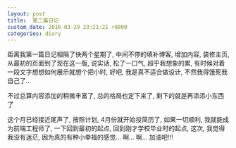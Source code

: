 ```yaml
---
layout: post
title:  第二篇日记
custom_date: 2016-03-29 23:21:21 +0800
categories: diary
---
```

距离我第一篇日记相隔了快两个星期了, 中间不停的填补博客, 增加内容, 装修主页, 从最初的页面到了现在这一版, 说实话, 松了一口气, 超乎我想象的累, 有时候对着一段文字想想如何展示就想个把小时, 好吧, 我是真不适合做设计, 不然我得饿死我自己了...

不过总算内容添加的稍微丰富了, 总的格局也定下来了, 剩下的就是再添添小东西了

这个月已经接近尾声了, 按照计划, 4月份就开始投简历了, 如果一切顺利, 我就能成为前端工程师了, 一下回到最初的起点, 回到刚才学校毕业时的起点, 这次, 我觉得我没有迷茫, 因为真的有种小幸福的感觉... 啊... 啊... 加油吧!!!
